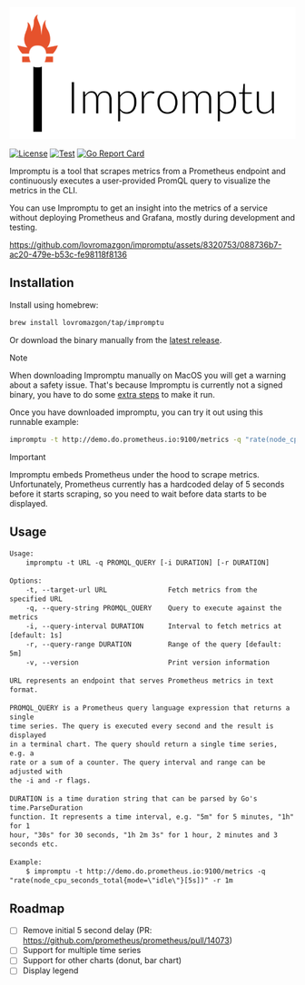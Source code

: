 <p align="center">
    <picture>
        <source media="(prefers-color-scheme: dark)" srcset="https://github.com/lovromazgon/impromptu/blob/main/logo/impromptu-white.png">
        <source media="(prefers-color-scheme: light)" srcset="https://github.com/lovromazgon/impromptu/blob/main/logo/impromptu-black.png">
        <img alt="Impromptu logo" width="600" src="https://github.com/lovromazgon/impromptu/blob/main/logo/impromptu-black.png">
    </picture>
</p>

[![License](https://img.shields.io/github/license/lovromazgon/impromptu)](https://github.com/ConduitIO/conduit/blob/main/LICENSE)
[![Test](https://github.com/lovromazgon/impromptu/actions/workflows/test.yml/badge.svg)](https://github.com/lovromazgon/impromptu/actions/workflows/test.yml)
[![Go Report Card](https://goreportcard.com/badge/github.com/lovromazgon/impromptu)](https://goreportcard.com/report/github.com/lovromazgon/impromptu)

Impromptu is a tool that scrapes metrics from a Prometheus endpoint and
continuously executes a user-provided PromQL query to visualize the metrics
in the CLI.

You can use Impromptu to get an insight into the metrics of a service without
deploying Prometheus and Grafana, mostly during development and testing.

https://github.com/lovromazgon/impromptu/assets/8320753/088736b7-ac20-479e-b53c-fe98118f8136

## Installation

Install using homebrew:

```sh
brew install lovromazgon/tap/impromptu
```

Or download the binary manually from the [latest release](https://github.com/lovromazgon/impromptu/releases/latest).

> [!NOTE]
> When downloading Impromptu manually on MacOS you will get a warning about a safety issue.
> That's because Impromptu is currently not a signed binary, you have to do some
> [extra steps](https://support.apple.com/en-us/102445#openanyway) to make it run.

Once you have downloaded impromptu, you can try it out using this runnable example:

```sh
impromptu -t http://demo.do.prometheus.io:9100/metrics -q "rate(node_cpu_seconds_total{mode=\"idle\"}[5s])" -r 1m
```

> [!IMPORTANT]
> Impromptu embeds Prometheus under the hood to scrape metrics. Unfortunately,
> Prometheus currently has a hardcoded delay of 5 seconds before it starts scraping, so you
> need to wait before data starts to be displayed.

## Usage

```
Usage:
    impromptu -t URL -q PROMQL_QUERY [-i DURATION] [-r DURATION]

Options:
    -t, --target-url URL               Fetch metrics from the specified URL
    -q, --query-string PROMQL_QUERY    Query to execute against the metrics
    -i, --query-interval DURATION      Interval to fetch metrics at [default: 1s]
    -r, --query-range DURATION         Range of the query [default: 5m]
    -v, --version                      Print version information

URL represents an endpoint that serves Prometheus metrics in text format.

PROMQL_QUERY is a Prometheus query language expression that returns a single
time series. The query is executed every second and the result is displayed
in a terminal chart. The query should return a single time series, e.g. a
rate or a sum of a counter. The query interval and range can be adjusted with
the -i and -r flags.

DURATION is a time duration string that can be parsed by Go's time.ParseDuration
function. It represents a time interval, e.g. "5m" for 5 minutes, "1h" for 1
hour, "30s" for 30 seconds, "1h 2m 3s" for 1 hour, 2 minutes and 3 seconds etc.

Example:
    $ impromptu -t http://demo.do.prometheus.io:9100/metrics -q "rate(node_cpu_seconds_total{mode=\"idle\"}[5s])" -r 1m
```

## Roadmap

- [ ] Remove initial 5 second delay (PR: https://github.com/prometheus/prometheus/pull/14073)
- [ ] Support for multiple time series
- [ ] Support for other charts (donut, bar chart)
- [ ] Display legend
